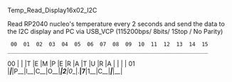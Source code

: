 Temp_Read_Display16x02_I2C

Read RP2040 nucleo's temperature every 2 seconds and send the data to the I2C display and PC via USB_VCP (115200bps/ 8bits/ 1Stop / No Parity)


	 00	 01	 02	 03	 04	 05	 06	 07	 08	 09	 10	 11	 12	 13	 14	 15 
    _______________________________________________________________
00	|	|	|T	|E	|M	|P	|E	|R	|A	|T	|U	|R	|A	|	|	|  |
01	|___|___|P__|I__|C__|O__|___|2__|0__|.__|7__|1__|C__|___|___|__|
